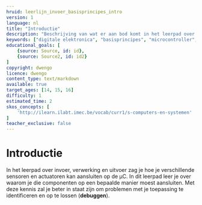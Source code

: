 ```yaml
---
hruid: leerlijn_invoer_basisprincipes_intro
version: 1
language: nl
title: "Introductie"
description: "Beschrijving van wat er aan bod komt in het leerpad over invoer, verwerking en uitvoer."
keywords: ["digitale elektronica", "basisprincipes", "microcontroller", "µC", "arduino", "dwenguino"]
educational_goals: [
    {source: Source, id: id}, 
    {source: Source2, id: id2}
]
copyright: dwengo
licence: dwengo
content_type: text/markdown
available: true
target_ages: [14, 15, 16]
difficulty: 1
estimated_time: 2
skos_concepts: [
    'http://ilearn.ilabt.imec.be/vocab/curr1/s-computers-en-systemen'
]
teacher_exclusive: false
---
```


# Introductie

In het leerpad over invoer, verwerking en uitvoer zag je hoe je verschillende sensoren en actuatoren kan aansluiten op de µC. In dit leerpad leer je over waarom je die componenten op een bepaalde manier moest aansluiten. Met deze kennis zal je beter in staat zijn om problemen met je toepassing te identificeren en op te lossen (**debuggen**). 
